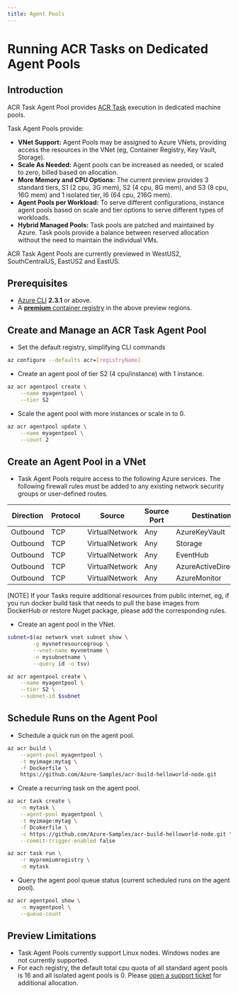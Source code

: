 ```yaml
---
title: Agent Pools
---
```


# Running ACR Tasks on Dedicated Agent Pools

## Introduction

ACR Task Agent Pool provides [ACR Task][acr-tasks] execution in dedicated machine pools.

Task Agent Pools provide:

- **VNet Support:** Agent Pools may be assigned to Azure VNets, providing access the resources in the VNet (eg, Container Registry, Key Vault, Storage).
- **Scale As Needed:** Agent pools can be increased as needed, or scaled to zero, billed based on allocation.
- **More Memory and CPU Options:** The current preview provides 3 standard tiers, S1 (2 cpu, 3G mem), S2 (4 cpu, 8G mem), and S3 (8 cpu, 16G mem) and 1 isolated tier, I6 (64 cpu, 216G mem).
- **Agent Pools per Workload:** To serve different configurations, instance agent pools based on scale and tier options to serve different types of workloads.
- **Hybrid Managed Pools:** Task pools are patched and maintained by Azure. Task pools provide a balance between reserved allocation without the need to maintain the individual VMs.

ACR Task Agent Pools are currently previewed in WestUS2, SouthCentralUS, EastUS2 and EastUS. 

## Prerequisites

- [Azure CLI][azure-cli] __2.3.1__ or above.
- A [__premium__ container registry][acr-tiers] in the above preview regions.

## Create and Manage an ACR Task Agent Pool

- Set the default registry, simplifying CLI commands

```sh
az configure --defaults acr=[registryName]
```

- Create an agent pool of tier S2 (4 cpu/instance) with 1 instance.

```sh
az acr agentpool create \
    --name myagentpool \
    --tier S2
```

- Scale the agent pool with more instances or scale in to 0.

```sh
az acr agentpool update \
    --name myagentpool \
    --count 2
```

## Create an Agent Pool in a VNet

- Task Agent Pools require access to the following Azure services. The following firewall rules must be added to any existing network security groups or user-defined routes.

| Direction | Protocol | Source         | Source Port | Destination          | Dest Port | Used    |
|-----------|----------|----------------|-------------|----------------------|-----------|---------|
| Outbound  | TCP      | VirtualNetwork | Any         | AzureKeyVault        | 443       | Default |
| Outbound  | TCP      | VirtualNetwork | Any         | Storage              | 443       | Default |
| Outbound  | TCP      | VirtualNetwork | Any         | EventHub             | 443       | Default |
| Outbound  | TCP      | VirtualNetwork | Any         | AzureActiveDirectory | 443       | Default |
| Outbound  | TCP      | VirtualNetwork | Any         | AzureMonitor         | 443       | Default |

[NOTE] If your Tasks require additional resources from public internet, eg, if you run docker build task that needs to pull the base images from DockerHub or restore Nuget package, please add the corresponding rules.

- Create an agent pool in the VNet.

```sh
subnet=$(az network vnet subnet show \
        -g myvnetresourcegroup \
        --vnet-name myvnetname \
        -n mysubnetname \
        --query id -o tsv)

az acr agentpool create \
    --name myagentpool \
    --tier S2 \
    --subnet-id $subnet
```

## Schedule Runs on the Agent Pool

- Schedule a quick run on the agent pool.

```sh
az acr build \
    --agent-pool myagentpool \
    -t myimage:mytag \
    -f Dockerfile \
    https://github.com/Azure-Samples/acr-build-helloworld-node.git
```

- Create a recurring task on the agent pool.

```sh
az acr task create \
    -n mytask \
    --agent-pool myagentpool \
    -t myimage:mytag \
    -f Dcokerfile \
    -c https://github.com/Azure-Samples/acr-build-helloworld-node.git \
    --commit-trigger-enabled false

az acr task run \
    -r mypremiumregistry \
    -n mytask
```

- Query the agent pool queue status (current scheduled runs on the agent pool).

```sh
az acr agentpool show \
    -n myagentpool \
    --queue-count
```

## Preview Limitations

- Task Agent Pools currently support Linux nodes. Windows nodes are not currently supported.
- For each registry, the default total cpu quota of all standard agent pools is 16 and all isolated agent pools is 0. Please [open a support ticket][open-support-ticket] for additional allocation.

[acr-tasks]:           https://aka.ms/acr/tasks
[acr-tiers]:           https://aka.ms/acr/tiers
[azure-cli]:           https://docs.microsoft.com/en-us/cli/azure/install-azure-cli?view=azure-cli-latest
[open-support-ticket]: https://aka.ms/acr/support/create-ticket
